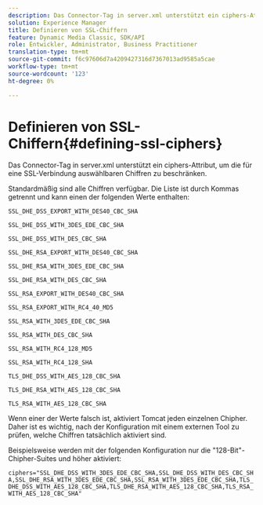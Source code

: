 ```yaml
---
description: Das Connector-Tag in server.xml unterstützt ein ciphers-Attribut, um die für eine SSL-Verbindung auswählbaren Chiffren zu beschränken.
solution: Experience Manager
title: Definieren von SSL-Chiffern
feature: Dynamic Media Classic, SDK/API
role: Entwickler, Administrator, Business Practitioner
translation-type: tm+mt
source-git-commit: f6c97606d7a4209427316d7367013ad9585a5cae
workflow-type: tm+mt
source-wordcount: '123'
ht-degree: 0%

---
```



# Definieren von SSL-Chiffern{#defining-ssl-ciphers}

Das Connector-Tag in server.xml unterstützt ein ciphers-Attribut, um die für eine SSL-Verbindung auswählbaren Chiffren zu beschränken.

Standardmäßig sind alle Chiffren verfügbar. Die Liste ist durch Kommas getrennt und kann einen der folgenden Werte enthalten:

`SSL_DHE_DSS_EXPORT_WITH_DES40_CBC_SHA`

`SSL_DHE_DSS_WITH_3DES_EDE_CBC_SHA`

`SSL_DHE_DSS_WITH_DES_CBC_SHA`

`SSL_DHE_RSA_EXPORT_WITH_DES40_CBC_SHA`

`SSL_DHE_RSA_WITH_3DES_EDE_CBC_SHA`

`SSL_DHE_RSA_WITH_DES_CBC_SHA`

`SSL_RSA_EXPORT_WITH_DES40_CBC_SHA`

`SSL_RSA_EXPORT_WITH_RC4_40_MD5`

`SSL_RSA_WITH_3DES_EDE_CBC_SHA`

`SSL_RSA_WITH_DES_CBC_SHA`

`SSL_RSA_WITH_RC4_128_MD5`

`SSL_RSA_WITH_RC4_128_SHA`

`TLS_DHE_DSS_WITH_AES_128_CBC_SHA`

`TLS_DHE_RSA_WITH_AES_128_CBC_SHA`

`TLS_RSA_WITH_AES_128_CBC_SHA`

Wenn einer der Werte falsch ist, aktiviert Tomcat jeden einzelnen Chipher. Daher ist es wichtig, nach der Konfiguration mit einem externen Tool zu prüfen, welche Chiffren tatsächlich aktiviert sind.

Beispielsweise werden mit der folgenden Konfiguration nur die &quot;128-Bit&quot;-Chipher-Suites und höher aktiviert:

`ciphers="SSL_DHE_DSS_WITH_3DES_EDE_CBC_SHA,SSL_DHE_DSS_WITH_DES_CBC_SHA,SSL_DHE_RSA_WITH_3DES_EDE_CBC_SHA,SSL_RSA_WITH_3DES_EDE_CBC_SHA,TLS_DHE_DSS_WITH_AES_128_CBC_SHA,TLS_DHE_RSA_WITH_AES_128_CBC_SHA,TLS_RSA_WITH_AES_128_CBC_SHA"`
